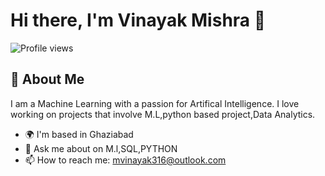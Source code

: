 # Hi there, I'm Vinayak Mishra 👋

![Profile views](https://komarev.com/ghpvc/?username=yourusername&color=blue)

## 🚀 About Me
I am a Machine Learning  with a passion for Artifical Intelligence. I love working on projects that involve M.L,python based project,Data Analytics.

- 🌍 I'm based in Ghaziabad
- 💬 Ask me about on M.l,SQL,PYTHON
- 📫 How to reach me: mvinayak316@outlook.com
